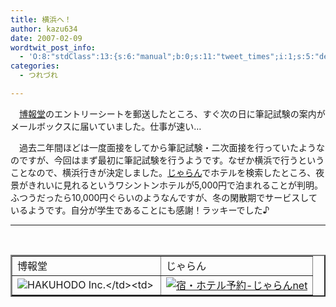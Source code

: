 ```yaml
---
title: 横浜へ！
author: kazu634
date: 2007-02-09
wordtwit_post_info:
  - 'O:8:"stdClass":13:{s:6:"manual";b:0;s:11:"tweet_times";i:1;s:5:"delay";i:0;s:7:"enabled";i:1;s:10:"separation";s:2:"60";s:7:"version";s:3:"3.7";s:14:"tweet_template";b:0;s:6:"status";i:2;s:6:"result";a:0:{}s:13:"tweet_counter";i:2;s:13:"tweet_log_ids";a:1:{i:0;i:2783;}s:9:"hash_tags";a:0:{}s:8:"accounts";a:1:{i:0;s:7:"kazu634";}}'
categories:
  - つれづれ

---
```

<div class="section">
<p>
    　<a href="http://www.hakuhodo.co.jp/" onclick="__gaTracker('send', 'event', 'outbound-article', 'http://www.hakuhodo.co.jp/', '博報堂');" target="_blank">博報堂</a>のエントリーシートを郵送したところ、すぐ次の日に筆記試験の案内がメールボックスに届いていました。仕事が速い…
</p>
  
<p>
    　過去二年間ほどは一度面接をしてから筆記試験・二次面接を行っていたようなのですが、今回はまず最初に筆記試験を行うようです。なぜか横浜で行うということなので、横浜行きが決定しました。<a href="http://www.jalan.net/" onclick="__gaTracker('send', 'event', 'outbound-article', 'http://www.jalan.net/', 'じゃらん');" target="_blank">じゃらん</a>でホテルを検索したところ、夜景がきれいに見れるというワシントンホテルが5,000円で泊まれることが判明。ふつうだったら10,000円ぐらいのようなんですが、冬の閑散期でサービスしているようです。自分が学生であることにも感謝！ラッキーでした♪
</p>
  
<hr />
  
<center>
<br /> 
    
<table border="2">
<tr>
<td>
          博報堂
</td>
        
<td>
          じゃらん
</td>
</tr>
      
<tr>
<td>
<a href="http://www.hakuhodo.co.jp/" onclick="__gaTracker('send', 'event', 'outbound-article', 'http://www.hakuhodo.co.jp/', '');" target="_blank"><img align="left" alt="HAKUHODO Inc.&#60;/td&#62;&#60;td&#62;" src="http://img.simpleapi.net/small/http://www.hakuhodo.co.jp/" border="0" /></a>
</td>
        
<td>
<a href="http://www.jalan.net/" onclick="__gaTracker('send', 'event', 'outbound-article', 'http://www.jalan.net/', '');" target="_blank"><img alt="宿・ホテル予約-じゃらんnet" src="http://img.simpleapi.net/small/http://www.jalan.net/" border="0" /></a>
</td>
</tr>
</table>
    
<p>
</center> </div>
